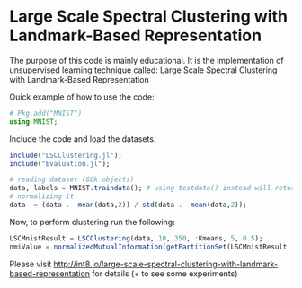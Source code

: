 # Large Scale Spectral Clustering with Landmark-Based Representation

The purpose of this code is mainly educational. It is the implementation of unsupervised learning technique called:  Large Scale Spectral Clustering with Landmark-Based Representation

Quick example of how to use the code:

```julia
# Pkg.add("MNIST")
using MNIST;

```

Include the code and load the datasets.

```julia
include("LSCClustering.jl");
include("Evaluation.jl");

# reading dataset (60k objects)
data, labels = MNIST.traindata(); # using testdata() instead will return smaller (10k objects) dataset
# normalizing it
data  = (data .- mean(data,2)) / std(data .- mean(data,2));
```

Now, to perform clustering run the following:
```julia
LSCMnistResult = LSCClustering(data, 10, 350, :Kmeans, 5, 0.5);
nmiValue = normalizedMutualInformation(getPartitionSet(LSCMnistResult .assignments, 10) , getPartitionSet(labels + 1 ,10), 60000);
```


Please visit http://int8.io/large-scale-spectral-clustering-with-landmark-based-representation for details (+ to see some experiments)

